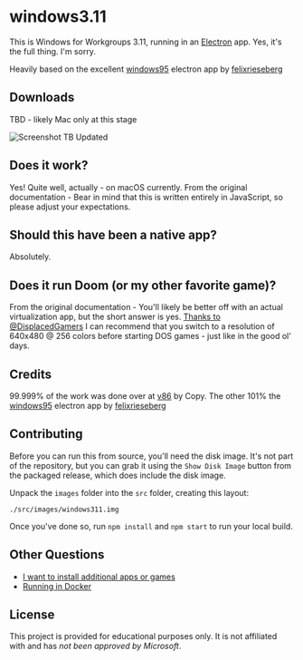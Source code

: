 # windows3.11

This is Windows for Workgroups 3.11, running in an [Electron](https://electronjs.org/) app. Yes, it's the full thing. I'm sorry.

Heavily based on the excellent [windows95](https://github.com/felixrieseberg/windows95) electron app by [felixrieseberg](https://github.com/felixrieseberg) 

## Downloads
TBD - likely Mac only at this stage

![Screenshot](https://user-images.githubusercontent.com/1426799/44532591-4ceb3680-a6a8-11e8-8c2c-bc29f3bfdef7.png) TB Updated

## Does it work?
Yes! Quite well, actually - on macOS currently.
From the original documentation - Bear in mind that this is written entirely in JavaScript, so please adjust your expectations.

## Should this have been a native app?
Absolutely.

## Does it run Doom (or my other favorite game)?
From the original documentation -
You'll likely be better off with an actual virtualization app, but the short answer is yes. [Thanks to
@DisplacedGamers](https://youtu.be/xDXqmdFxofM) I can recommend that you switch to a resolution of
640x480 @ 256 colors before starting DOS games - just like in the good ol' days.

## Credits

99.999% of the work was done over at [v86](https://github.com/copy/v86/) by Copy.
The other 101% the [windows95](https://github.com/felixrieseberg/windows95) electron app by [felixrieseberg](https://github.com/felixrieseberg)

## Contributing

Before you can run this from source, you'll need the disk image. It's not part of the
repository, but you can grab it using the `Show Disk Image` button from the packaged
release, which does include the disk image.

Unpack the `images` folder into the `src` folder, creating this layout:

```
./src/images/windows311.img
```

Once you've done so, run `npm install` and `npm start` to run your local build.

## Other Questions

 * [I want to install additional apps or games](./HELP.md#i-want-to-install-additional-apps-or-games)
 * [Running in Docker](./docs/docker-instructions.md)

## License

This project is provided for educational purposes only. 
It is not affiliated with and has *not been approved by Microsoft*.
